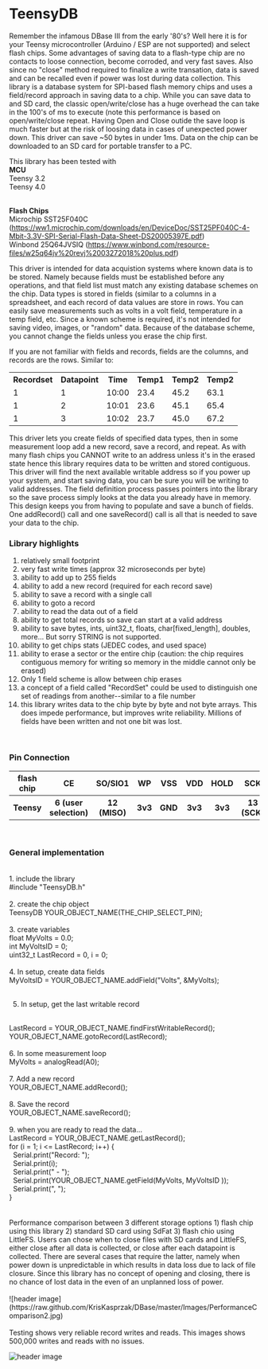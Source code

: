 # TeensyDB
Remember the infamous DBase III from the early '80's? Well here it is for your Teensy microcontroller (Arduino / ESP are not supported) and select flash chips. Some advantages of saving data to a flash-type chip are no contacts to loose connection, become corroded, and very fast saves. Also since no "close" method required to finalize a write transation,  data is saved and can be recalled even if power was lost during data collection. This library is a database system for SPI-based flash memory chips and uses a field/record approach in saving data to a chip. While you can save data to and SD card, the classic open/write/close has a huge overhead the can take in the 100's of ms to execute (note this performance is based on open/write/close repeat. Having Open and Close outide the save loop is much faster but at the risk of loosing data in cases of unexpected power down. This driver can save ~50 bytes in under 1ms. Data on the chip can be downloaded to an SD card for portable transfer to a PC. 

This library has been tested with
<br>
<b>MCU</b>
<br>
Teensy 3.2
<br>
Teensy 4.0
<br>
<br>

<b>Flash Chips</b>
<br>
Microchip		SST25F040C (https://ww1.microchip.com/downloads/en/DeviceDoc/SST25PF040C-4-Mbit-3.3V-SPI-Serial-Flash-Data-Sheet-DS20005397E.pdf)
<br>
Winbond 		25Q64JVSIQ (https://www.winbond.com/resource-files/w25q64jv%20revj%2003272018%20plus.pdf)

This driver is intended for data acquistion systems where known data is to be stored. Namely because fields must be established before any operations, and that field list must match any existing database schemes on the chip. Data types is stored in fields (similar to a columns in a spreadsheet, and each record of data values are store in rows. You can easily save measurements such as volts in a volt field, temperature in a temp field, etc. Since a known scheme is required, it's not intended for saving video, images, or "random" data. Because of the database scheme, you cannot change the fields unless you erase the chip first.

If you are not familiar with fields and records, fields are the columns, and records are the rows. Similar to:

<table>
  <tr>
    <th>Recordset</th>
    <th>Datapoint</th>
    <th>Time</th>
    <th>Temp1</th>
    <th>Temp2</th>
    <th>Temp2</th>
    
  </tr>
  <tr>
    <td>1</td>
    <td>1</td>
    <td>10:00</td>
    <td>23.4</td>
    <td>45.2</td>
    <td>63.1</td>
  </tr>
  <tr>
    <td>1</td>
    <td>2</td>
    <td>10:01</td>
    <td>23.6</td>
    <td>45.1</td>
    <td>65.4</td>
  </tr>
    <tr>
      <td>1</td>
    <td>3</td>
    <td>10:02</td>
    <td>23.7</td>
    <td>45.0</td>
    <td>67.2</td>
  </tr>
</table>

This driver lets you create fields of specified data types, then in some measurement loop add a new record, save a record, and repeat. As with many flash chips you CANNOT write to an address unless it's in the erased state hence this library requires data to be written and stored contiguous. This driver will find the next available writable address so if you power up your system, and start saving data, you can be sure you will be writing to valid addresses. The field definition process passes pointers into the library so the save process simply looks at the data you already have in memory. This design keeps you from having to populate and save a bunch of fields. One addRecord() call and one saveRecord() call is all that is needed to save your data to the chip.
<br>
<b><h3>Library highlights</b></h3>
1. relatively small footprint
2. very fast write times (approx 32 microseconds per byte)
3. ability to add up to 255 fields
4. ability to add a new record (required for each record save)
5. ability to save a record with a single call
6. ability to goto a record
7. ability to read the data out of a field 
8. ability to get total records so save can start at a valid address
10. ability to save bytes, ints, uint32_t, floats, char[fixed_length], doubles, more... But sorry STRING is not supported. 
11. ability to get chips stats (JEDEC codes, and used space)
12. ability to erase a sector or the entire chip (caution: the chip requires contiguous memory for writing so memory in the middle cannot only be erased)
13. Only 1 field scheme is allow between chip erases
14. a concept of a field called "RecordSet" could be used to distinguish one set of readings from another--similar to a file number
15. this library writes data to the chip byte by byte and not byte arrays. This does impede performance, but improves write reliability. Millions of fields have been written and not one bit was lost.
<br>
<b><h3>Pin Connection</b></h3>
<table>
  <tr>
    <th>flash chip</th>
    <th>CE</th>
    <th>SO/SIO1</th>
    <th>WP</th>
    <th>VSS</th>
    <th>VDD</th>
    <th>HOLD</th>
    <th>SCK</th>
    <th>SI/SIO0</th>
  </tr>
  <tr>
    <th>Teensy</th>
    <th>6 (user selection)</th>
    <th>12 (MISO)</th>
    <th>3v3</th>
    <th>GND</th>
    <th>3v3</th>
    <th>3v3</th>
    <th>13 (SCK)</th>
    <th> 11 (MOSI)</th>
  </tr>
</table>
<br>  
<b><h3>General implementation</b></h3>
<br>
1. include the library
<br>
#include "TeensyDB.h"
<br>
<br>
2. create the chip object
<br>
TeensyDB YOUR_OBJECT_NAME(THE_CHIP_SELECT_PIN);
<br>
<br>
3. create variables
<br>
float MyVolts = 0.0;
<br>
int MyVoltsID = 0;
<br>
uint32_t LastRecord = 0, i = 0;
<br>
<br>
4. In setup, create data fields
<br>
MyVoltsID = YOUR_OBJECT_NAME.addField("Volts", &MyVolts);
<br>
<br>

5. In setup, get the last writable record
<br>
LastRecord = YOUR_OBJECT_NAME.findFirstWritableRecord();
<br>
YOUR_OBJECT_NAME.gotoRecord(LastRecord);
<br>
<br>
6. In some measurement loop
<br>
MyVolts = analogRead(A0);
<br>
<br>
7. Add a new record
<br>
YOUR_OBJECT_NAME.addRecord();
<br>
<br>
8. Save the record
<br>
YOUR_OBJECT_NAME.saveRecord();
<br>
<br>
9. when you are ready to read the data...
<br>
LastRecord = YOUR_OBJECT_NAME.getLastRecord();
<br>
for (i = 1; i <= LastRecord; i++) {
<br>
&nbsp Serial.print("Record: ");
<br>
&nbsp Serial.print(i);
<br>
&nbsp Serial.print(" - ");
<br>
&nbsp Serial.print(YOUR_OBJECT_NAME.getField(MyVolts, MyVoltsID ));
<br>
&nbsp Serial.print(", ");
<br>
}
<br>
<br>
<br>
Performance comparison between 3 different storage options 1) flash chip using this library 2) standard SD card using SdFat 3) flash chio using LittleFS. Users can chose when to close files with SD cards and LittleFS, either close after all data is collected, or close after each datapoint is collected. There are several cases that require the latter, namely when power down is unpredictable in which results in data loss due to lack of file closure. Since this library has no concept of opening and closing, there is no chance of lost data in the even of an unplanned loss of power.  
<br>
<br>
![header image](https://raw.github.com/KrisKasprzak/DBase/master/Images/PerformanceComparison2.jpg)
<br>
<br>
Testing shows very reliable record writes and reads. This images shows 500,000 writes and reads with no issues.

![header image](https://raw.github.com/KrisKasprzak/DBase/master/Images/SaveReliability.jpg)

